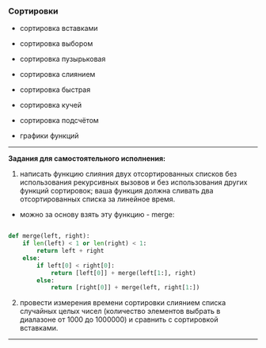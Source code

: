 ### Сортировки  

- сортировка вставками  
- сортировка выбором  
- сортировка пузырьковая  

- сортировка слиянием  
- сортировка быстрая
- сортировка кучей

- сортировка подсчётом  

- графики функций  

---  

**Задания для самостоятельного исполнения:**  

1) написать функцию слияния двух отсортированных списков без использования рекурсивных вызовов и без использования других функций сортировок; ваша функция должна сливать два отсортированных списка за линейное время.

- можно за основу взять эту функцию - merge:

```py

def merge(left, right):
    if len(left) < 1 or len(right) < 1:
        return left + right
    else:
        if left[0] < right[0]:
            return [left[0]] + merge(left[1:], right)
        else:
            return [right[0]] + merge(left, right[1:])
```

2) провести измерения времени сортировки слиянием списка случайных целых чисел (количество элементов выбрать в диалазоне от 1000 до 1000000) и сравнить с сортировкой вставками.  

---
